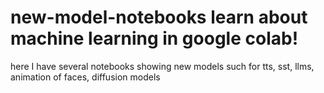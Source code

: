 # new-model-notebooks learn about machine learning in google colab!
here I have several notebooks showing new models such for tts, sst, llms, animation of faces, diffusion models
